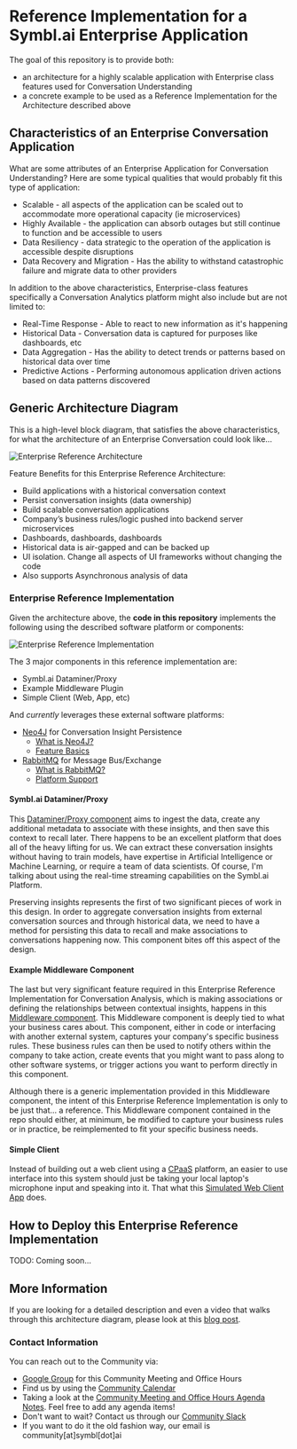 # Reference Implementation for a Symbl.ai Enterprise Application

The goal of this repository is to provide both:

- an architecture for a highly scalable application with Enterprise class features used for Conversation Understanding
- a concrete example to be used as a Reference Implementation for the Architecture described above

## Characteristics of an Enterprise Conversation Application

What are some attributes of an Enterprise Application for Conversation Understanding? Here are some typical qualities that would probably fit this type of application:

- Scalable - all aspects of the application can be scaled out to accommodate more operational capacity (ie microservices)
- Highly Available - the application can absorb outages but still continue to function and be accessible to users
- Data Resiliency - data strategic to the operation of the application is accessible despite disruptions
- Data Recovery and Migration - Has the ability to withstand catastrophic failure and migrate data to other providers

In addition to the above characteristics, Enterprise-class features specifically a Conversation Analytics platform might also include but are not limited to:

- Real-Time Response - Able to react to new information as it's happening
- Historical Data - Conversation data is captured for purposes like dashboards, etc
- Data Aggregation - Has the ability to detect trends or patterns based on historical data over time
- Predictive Actions - Performing autonomous application driven actions based on data patterns discovered

## Generic Architecture Diagram

This is a high-level block diagram, that satisfies the above characteristics, for what the architecture of an Enterprise Conversation could look like...

![Enterprise Reference Architecture](https://github.com/dvonthenen/enterprise-reference-implementation/blob/main/docs/images/enterprise-architecture.png?raw=true)

Feature Benefits for this Enterprise Reference Architecture:

- Build applications with a historical conversation context
- Persist conversation insights (data ownership)
- Build scalable conversation applications
- Company’s business rules/logic pushed into backend server microservices
- Dashboards, dashboards, dashboards
- Historical data is air-gapped and can be backed up
- UI isolation. Change all aspects of UI frameworks without changing the code
- Also supports Asynchronous analysis of data

### Enterprise Reference Implementation

Given the architecture above, the **code in this repository** implements the following using the described software platform or components:

![Enterprise Reference Implementation](https://github.com/dvonthenen/enterprise-reference-implementation/blob/main/docs/images/enterprise-architecture-implementation.png?raw=true)

The 3 major components in this reference implementation are:

- Symbl.ai Dataminer/Proxy
- Example Middleware Plugin
- Simple Client (Web, App, etc)

And *currently* leverages these external software platforms:

- [Neo4J](https://neo4j.com/) for Conversation Insight Persistence
  - [What is Neo4J?](https://neo4j.com/docs/getting-started/current/)
  - [Feature Basics](https://graphacademy.neo4j.com/courses/neo4j-fundamentals/)
- [RabbitMQ](https://rabbitmq.com/) for Message Bus/Exchange
  - [What is RabbitMQ?](https://blog.iron.io/what-is-rabbitmq/)
  - [Platform Support](https://www.rabbitmq.com/devtools.html)

#### Symbl.ai Dataminer/Proxy

This [Dataminer/Proxy component](https://github.com/dvonthenen/enterprise-reference-implementation/tree/main/cmd/symbl-dataminer) aims to ingest the data, create any additional metadata to associate with these insights, and then save this context to recall later. There happens to be an excellent platform that does all of the heavy lifting for us. We can extract these conversation insights without having to train models, have expertise in Artificial Intelligence or Machine Learning, or require a team of data scientists. Of course, I'm talking about using the real-time streaming capabilities on the Symbl.ai Platform.

Preserving insights represents the first of two significant pieces of work in this design. In order to aggregate conversation insights from external conversation sources and through historical data, we need to have a method for persisting this data to recall and make associations to conversations happening now. This component bites off this aspect of the design.

#### Example Middleware Component

The last but very significant feature required in this Enterprise Reference Implementation for Conversation Analysis, which is making associations or defining the relationships between contextual insights, happens in this [Middleware component](https://github.com/dvonthenen/enterprise-reference-implementation/tree/main/cmd/example-your-middleware). This Middleware component is deeply tied to what your business cares about. This component, either in code or interfacing with another external system, captures your company's specific business rules. These business rules can then be used to notify others within the company to take action, create events that you might want to pass along to other software systems, or trigger actions you want to perform directly in this component.

Although there is a generic implementation provided in this Middleware component, the intent of this Enterprise Reference Implementation is only to be just that… a reference. This Middleware component contained in the repo should either, at minimum, be modified to capture your business rules or in practice, be reimplemented to fit your specific business needs.

#### Simple Client

Instead of building out a web client using a [CPaaS](https://www.gartner.com/en/information-technology/glossary/communications-platform-service-cpaas) platform, an easier to use interface into this system should just be taking your local laptop's microphone input and speaking into it. That what this [Simulated Web Client App](https://github.com/dvonthenen/enterprise-reference-implementation/tree/main/cmd/simulate-web-client-app) does.

## How to Deploy this Enterprise Reference Implementation

TODO: Coming soon...

## More Information

If you are looking for a detailed description and even a video that walks through this architecture diagram, please look at this [blog post](https://symbl.ai/blog/everything-to-know-about-enterprise-reference-implementation-for-conversation-aggregation/).

### Contact Information

You can reach out to the Community via:

- [Google Group][google_group] for this Community Meeting and Office Hours
- Find us by using the [Community Calendar][google_calendar]
- Taking a look at the [Community Meeting and Office Hours Agenda Notes][agenda_doc]. Feel free to add any agenda items!
- Don't want to wait? Contact us through our [Community Slack][slack]
- If you want to do it the old fashion way, our email is community\[at\]symbl\[dot\]ai

[google_group]: https://bit.ly/3Cp5c9D
[google_calendar]: https://bit.ly/3jRGEj4
[agenda_doc]: https://bit.ly/3WH4hcO
[slack]: https://join.slack.com/t/symbldotai/shared_invite/zt-4sic2s11-D3x496pll8UHSJ89cm78CA
